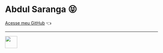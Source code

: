 # Abdul Saranga 😝
[Acesse meu GitHub](github.com/abdulsarangaa) 👈
***
<img src="https://cdn.jsdelivr.net/gh/devicons/devicon/icons/git/git-original.svg" width="40" height="40"/>
